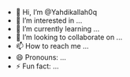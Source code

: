 - 👋 Hi, I’m @Yahdikallah0q
- 👀 I’m interested in ...
- 🌱 I’m currently learning ...
- 💞️ I’m looking to collaborate on ...
- 📫 How to reach me ...
- 😄 Pronouns: ...
- ⚡ Fun fact: ...

<!---
Yahdikallah0q/Yahdikallah0q is a ✨ special ✨ repository because its `README.md` (this file) appears on your GitHub profile.
You can click the Preview link to take a look at your changes.
--->
